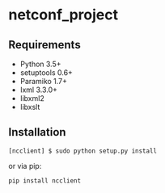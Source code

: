 # netconf_project
## Requirements

* Python 3.5+
* setuptools 0.6+
* Paramiko 1.7+
* lxml 3.3.0+
* libxml2
* libxslt

## Installation

    [ncclient] $ sudo python setup.py install
    
or via pip:

    pip install ncclient
